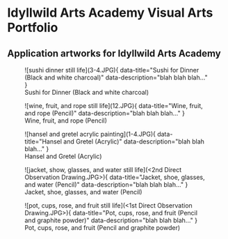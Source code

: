 # Idyllwild Arts Academy Visual Arts Portfolio

## Application artworks for Idyllwild Arts Academy

<figure markdown>
  ![sushi dinner still life](3-4.JPG){ data-title="Sushi for Dinner (Black and white charcoal)" data-description="blah blah blah..." }
  <figcaption>Sushi for Dinner (Black and white charcoal)</figcaption>
</figure>

<figure markdown>
  ![wine, fruit, and rope still life](12.JPG){ data-title="Wine, fruit, and rope (Pencil)" data-description="blah blah blah..." }
  <figcaption>Wine, fruit, and rope (Pencil)</figcaption>
</figure>

<figure markdown>
  ![hansel and gretel acrylic painting](1-4.JPG){ data-title="Hansel and Gretel (Acrylic)" data-description="blah blah blah..." }
  <figcaption>Hansel and Gretel (Acrylic)</figcaption>
</figure>

<figure markdown>
  ![jacket, show, glasses, and water still life](<2nd Direct Observation Drawing.JPG>){ data-title="Jacket, shoe, glasses, and water (Pencil)" data-description="blah blah blah..." }
  <figcaption>Jacket, shoe, glasses, and water (Pencil)</figcaption>
</figure>

<figure markdown>
  ![pot, cups, rose, and fruit still life](<1st Direct Observation Drawing.JPG>){ data-title="Pot, cups, rose, and fruit (Pencil and graphite powder)" data-description="blah blah blah..." }
  <figcaption>Pot, cups, rose, and fruit (Pencil and graphite powder)</figcaption>
</figure>
